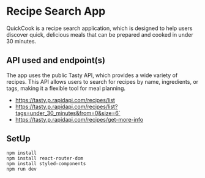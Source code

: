 # Recipe Search App

QuickCook is a recipe search application, which is designed to help users discover quick, delicious meals that can be prepared and cooked in under 30 minutes.



## API used and endpoint(s)

The app uses the public Tasty API, which provides a wide variety of recipes. This API allows users to search for recipes by name, ingredients, or tags, making it a flexible tool for meal planning.

 - https://tasty.p.rapidapi.com/recipes/list
 - https://tasty.p.rapidapi.com/recipes/list?tags=under_30_minutes&from=0&size=6`
 - https://tasty.p.rapidapi.com/recipes/get-more-info



## SetUp

    npm install
    npm install react-router-dom
    npm install styled-components
    npm run dev

